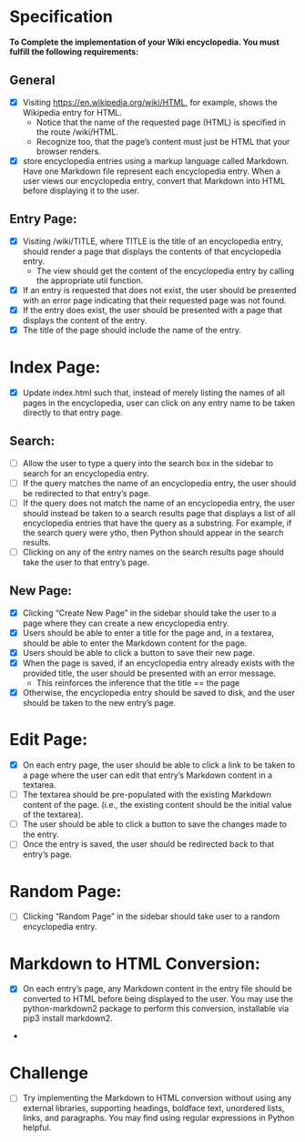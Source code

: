 # Specification
**To Complete the implementation of your Wiki encyclopedia. You must fulfill the following requirements:**

## General
- [x] Visiting https://en.wikipedia.org/wiki/HTML, for example, shows the Wikipedia entry for HTML. 
  - Notice that the name of the requested page (HTML) is specified in the route /wiki/HTML. 
  - Recognize too, that the page’s content must just be HTML that your browser renders.
- [x] store encyclopedia entries using a markup language called Markdown. Have one Markdown file represent each encyclopedia entry. When a user views our encyclopedia entry, convert that Markdown into HTML before displaying it to the user.

## Entry Page: 
- [X] Visiting /wiki/TITLE, where TITLE is the title of an encyclopedia entry, should render a page that displays the contents of that encyclopedia entry.
  - The view should get the content of the encyclopedia entry by calling the appropriate util function.
- [X] If an entry is requested that does not exist, the user should be presented with an error page indicating that their requested page was not found.
- [X] If the entry does exist, the user should be presented with a page that displays the content of the entry. 
- [X] The title of the page should include the name of the entry.

# Index Page:
- [X]  Update index.html such that, instead of merely listing the names of all pages in the encyclopedia, user can click on any entry name to be taken directly to that entry page.

## Search: 
- [ ] Allow the user to type a query into the search box in the sidebar to search for an encyclopedia entry.
- [ ] If the query matches the name of an encyclopedia entry, the user should be redirected to that entry’s page.
- [ ] If the query does not match the name of an encyclopedia entry, the user should instead be taken to a search results page that displays a list of all encyclopedia entries that have the query as a substring. For example, if the search query were ytho, then Python should appear in the search results.
- [ ] Clicking on any of the entry names on the search results page should take the user to that entry’s page.
  
## New Page:
- [X] Clicking “Create New Page” in the sidebar should take the user to a page where they can create a new encyclopedia entry.
- [X] Users should be able to enter a title for the page and, in a textarea, should be able to enter the Markdown content for the page.
- [X] Users should be able to click a button to save their new page.
- [X] When the page is saved, if an encyclopedia entry already exists with the provided title, the user should be presented with an error message.
  - This reinforces the inference that the title == the page  
- [X] Otherwise, the encyclopedia entry should be saved to disk, and the user should be taken to the new entry’s page.

# Edit Page: 
- [X] On each entry page, the user should be able to click a link to be taken to a page where the user can edit that entry’s Markdown content in a textarea.
- [ ] The textarea should be pre-populated with the existing Markdown content of the page. (i.e., the existing content should be the initial value of the textarea).
- [ ] The user should be able to click a button to save the changes made to the entry.
- [ ] Once the entry is saved, the user should be redirected back to that entry’s page.

# Random Page:
- [ ] Clicking “Random Page” in the sidebar should take user to a random encyclopedia entry.

# Markdown to HTML Conversion: 
- [X] On each entry’s page, any Markdown content in the entry file should be converted to HTML before being displayed to the user. You may use the python-markdown2 package to perform this conversion, installable via pip3 install markdown2.

- 
# Challenge 
- [ ] Try implementing the Markdown to HTML conversion without using any external libraries, supporting headings, boldface text, unordered lists, links, and paragraphs. You may find using regular expressions in Python helpful.

